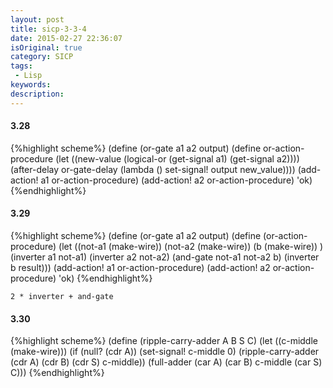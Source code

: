 ```yaml
---
layout: post
title: sicp-3-3-4
date: 2015-02-27 22:36:07
isOriginal: true
category: SICP
tags:
 - Lisp
keywords: 
description: 
---
```


#### 3.28

{%highlight scheme%}
(define (or-gate a1 a2 output)
  (define or-action-procedure
    (let ((new-value
            (logical-or (get-signal a1) (get-signal a2))))
      (after-delay or-gate-delay
                   (lambda ()
                     set-signal! output new_value))))
  (add-action! a1 or-action-procedure)
  (add-action! a2 or-action-procedure)
  'ok)
{%endhighlight%}

#### 3.29

{%highlight scheme%}
(define (or-gate a1 a2 output)
  (define (or-action-procedure)
    (let ((not-a1 (make-wire))
          (not-a2 (make-wire))
          (b (make-wire))
          )
      (inverter a1 not-a1)
      (inverter a2 not-a2)
      (and-gate not-a1 not-a2 b)
      (inverter b result)))
  (add-action! a1 or-action-procedure)
  (add-action! a2 or-action-procedure)
  'ok)
{%endhighlight%}

`2 * inverter + and-gate`

#### 3.30

{%highlight scheme%}
(define (ripple-carry-adder A B S C)
  (let ((c-middle (make-wire)))
    (if (null? (cdr A))
      (set-signal! c-middle 0)
      (ripple-carry-adder (cdr A) (cdr B) (cdr S) c-middle))
    (full-adder (car A) (car B) c-middle (car S) C)))
{%endhighlight%}
